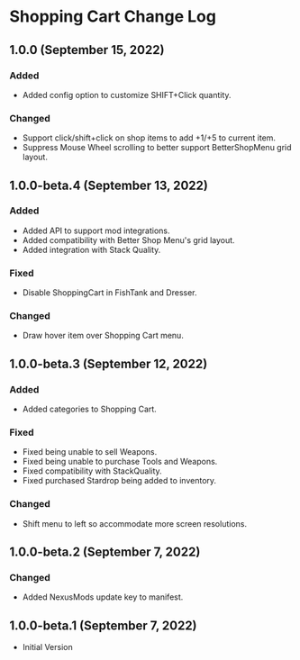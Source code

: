 # Shopping Cart Change Log

## 1.0.0 (September 15, 2022)

### Added

* Added config option to customize SHIFT+Click quantity.

### Changed

* Support click/shift+click on shop items to add +1/+5 to current item.
* Suppress Mouse Wheel scrolling to better support BetterShopMenu grid layout.

## 1.0.0-beta.4 (September 13, 2022)

### Added

* Added API to support mod integrations.
* Added compatibility with Better Shop Menu's grid layout.
* Added integration with Stack Quality.

### Fixed

* Disable ShoppingCart in FishTank and Dresser.

### Changed

* Draw hover item over Shopping Cart menu.

## 1.0.0-beta.3 (September 12, 2022)

### Added

* Added categories to Shopping Cart.

### Fixed

* Fixed being unable to sell Weapons.
* Fixed being unable to purchase Tools and Weapons.
* Fixed compatibility with StackQuality.
* Fixed purchased Stardrop being added to inventory.

### Changed

* Shift menu to left so accommodate more screen resolutions.

## 1.0.0-beta.2 (September 7, 2022)

### Changed

* Added NexusMods update key to manifest.

## 1.0.0-beta.1 (September 7, 2022)

* Initial Version